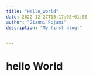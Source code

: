 ```yaml
---
title: "Hello_world"
date: 2022-12-27T15:17:02+01:00
author: "Gianni Pojani"
description: "My first blog!"


---
```


# hello World


